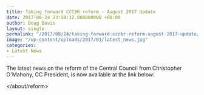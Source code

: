 ```yaml
---
title: Taking forward CCCBR reform - August 2017 Update
date: 2017-08-24 23:59:12.000000000 +00:00
author: Doug Davis
layout: single
permalink: "/2017/08/24/taking-forward-cccbr-reform-august-2017-update/"
image: "/wp-content/uploads/2017/03/latest_news.jpg"
categories:
- Latest News
---
```

The latest news on the reform of the Central Council from Christopher O&apos;Mahony, CC President, is now available at the link below:

</about/reform>
